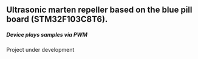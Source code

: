 ## Ultrasonic marten repeller based on the blue pill board (STM32F103C8T6).

##### Device plays samples via PWM

Project under development
